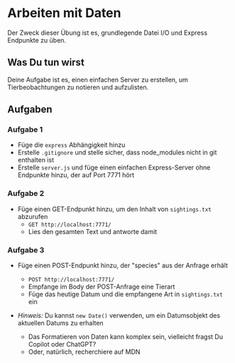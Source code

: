 # Arbeiten mit Daten

Der Zweck dieser Übung ist es, grundlegende Datei I/O und Express Endpunkte zu üben.

## Was Du tun wirst

Deine Aufgabe ist es, einen einfachen Server zu erstellen, um Tierbeobachtungen zu notieren und aufzulisten.

## Aufgaben

### Aufgabe 1

- Füge die `express` Abhängigkeit hinzu
- Erstelle `.gitignore` und stelle sicher, dass node_modules nicht in git enthalten ist
- Erstelle `server.js` und füge einen einfachen Express-Server ohne Endpunkte hinzu, der auf Port 7771 hört

### Aufgabe 2

- Füge einen GET-Endpunkt hinzu, um den Inhalt von `sightings.txt` abzurufen
    - `GET http://localhost:7771/`
    - Lies den gesamten Text und antworte damit

### Aufgabe 3

- Füge einen POST-Endpunkt hinzu, der "species" aus der Anfrage erhält
    - `POST http://localhost:7771/`
    - Empfange im Body der POST-Anfrage eine Tierart
    - Füge das heutige Datum und die empfangene Art in `sightings.txt` ein

- *Hinweis:* Du kannst `new Date()` verwenden, um ein Datumsobjekt des aktuellen Datums zu erhalten
    - Das Formatieren von Daten kann komplex sein, vielleicht fragst Du Copilot oder ChatGPT?
    - Oder, natürlich, recherchiere auf MDN

